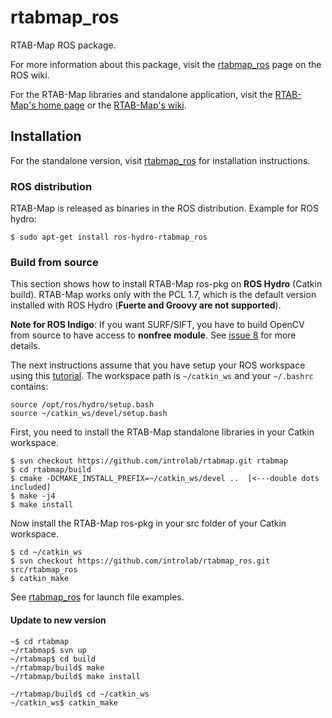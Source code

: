 rtabmap_ros
===========

RTAB-Map ROS package.

For more information about this package, visit the [rtabmap_ros](http://wiki.ros.org/rtabmap) page on the ROS wiki.

For the RTAB-Map libraries and standalone application, visit the [RTAB-Map's home page](http://introlab.github.io/rtabmap) or the [RTAB-Map's wiki](https://github.com/introlab/rtabmap/wiki).

## Installation 
For the standalone version, visit [rtabmap_ros](https://github.com/introlab/rtabmap/wiki/Installation) for installation instructions.

### ROS distribution 
RTAB-Map is released as binaries in the ROS distribution. Example for ROS hydro:
```
$ sudo apt-get install ros-hydro-rtabmap_ros
```

### Build from source
This section shows how to install RTAB-Map ros-pkg on **ROS Hydro** (Catkin build). RTAB-Map works only with the PCL 1.7, which is the default version installed with ROS Hydro (**Fuerte and Groovy are not supported**).

**Note for ROS Indigo**: If you want SURF/SIFT, you have to build OpenCV from source to have access to **nonfree module**. See [issue 8](https://code.google.com/p/rtabmap/issues/detail?id=8&can=1) for more details.

The next instructions assume that you have setup your ROS workspace using this [tutorial](http://wiki.ros.org/catkin/Tutorials/create_a_workspace). The workspace path is `~/catkin_ws` and your `~/.bashrc` contains:
 
 ```
source /opt/ros/hydro/setup.bash
source ~/catkin_ws/devel/setup.bash
```

First, you need to install the RTAB-Map standalone libraries in your Catkin workspace.
 
 ```
$ svn checkout https://github.com/introlab/rtabmap.git rtabmap
$ cd rtabmap/build
$ cmake -DCMAKE_INSTALL_PREFIX=~/catkin_ws/devel ..  [<---double dots included]
$ make -j4
$ make install
```

Now install the RTAB-Map ros-pkg in your src folder of your Catkin workspace.
 
 ```
$ cd ~/catkin_ws
$ svn checkout https://github.com/introlab/rtabmap_ros.git src/rtabmap_ros
$ catkin_make
```

See [rtabmap_ros](http://wiki.ros.org/rtabmap_ros) for launch file examples.

#### Update to new version 

```
~$ cd rtabmap
~/rtabmap$ svn up
~/rtabmap$ cd build
~/rtabmap/build$ make
~/rtabmap/build$ make install

~/rtabmap/build$ cd ~/catkin_ws
~/catkin_ws$ catkin_make
```



